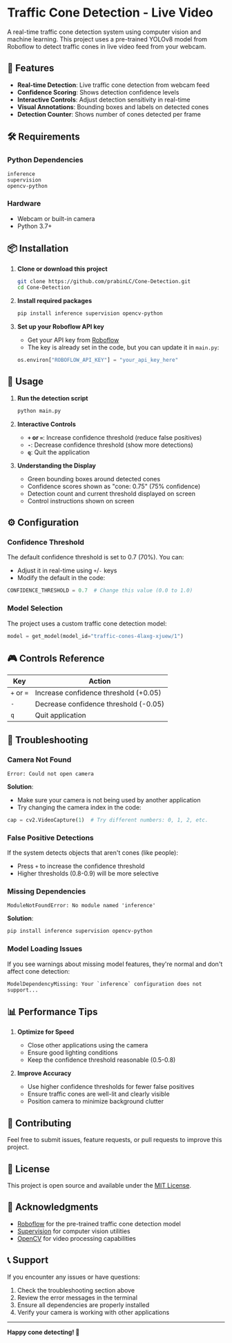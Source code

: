 # Traffic Cone Detection - Live Video

A real-time traffic cone detection system using computer vision and machine learning. This project uses a pre-trained YOLOv8 model from Roboflow to detect traffic cones in live video feed from your webcam.

## 🎯 Features

- **Real-time Detection**: Live traffic cone detection from webcam feed
- **Confidence Scoring**: Shows detection confidence levels
- **Interactive Controls**: Adjust detection sensitivity in real-time
- **Visual Annotations**: Bounding boxes and labels on detected cones
- **Detection Counter**: Shows number of cones detected per frame

## 🛠️ Requirements

### Python Dependencies

```
inference
supervision
opencv-python
```

### Hardware

- Webcam or built-in camera
- Python 3.7+

## 📦 Installation

1. **Clone or download this project**

   ```bash
   git clone https://github.com/prabinLC/Cone-Detection.git
   cd Cone-Detection
   ```

2. **Install required packages**

   ```bash
   pip install inference supervision opencv-python
   ```

3. **Set up your Roboflow API key**
   - Get your API key from [Roboflow](https://roboflow.com)
   - The key is already set in the code, but you can update it in `main.py`:
   ```python
   os.environ["ROBOFLOW_API_KEY"] = "your_api_key_here"
   ```

## 🚀 Usage

1. **Run the detection script**

   ```bash
   python main.py
   ```

2. **Interactive Controls**

   - **`+` or `=`**: Increase confidence threshold (reduce false positives)
   - **`-`**: Decrease confidence threshold (show more detections)
   - **`q`**: Quit the application

3. **Understanding the Display**
   - Green bounding boxes around detected cones
   - Confidence scores shown as "cone: 0.75" (75% confidence)
   - Detection count and current threshold displayed on screen
   - Control instructions shown on screen

## ⚙️ Configuration

### Confidence Threshold

The default confidence threshold is set to 0.7 (70%). You can:

- Adjust it in real-time using `+`/`-` keys
- Modify the default in the code:

```python
CONFIDENCE_THRESHOLD = 0.7  # Change this value (0.0 to 1.0)
```

### Model Selection

The project uses a custom traffic cone detection model:

```python
model = get_model(model_id="traffic-cones-4laxg-xjuew/1")
```

## 🎮 Controls Reference

| Key        | Action                                |
| ---------- | ------------------------------------- |
| `+` or `=` | Increase confidence threshold (+0.05) |
| `-`        | Decrease confidence threshold (-0.05) |
| `q`        | Quit application                      |

## 🔧 Troubleshooting

### Camera Not Found

```
Error: Could not open camera
```

**Solution**:

- Make sure your camera is not being used by another application
- Try changing the camera index in the code:

```python
cap = cv2.VideoCapture(1)  # Try different numbers: 0, 1, 2, etc.
```

### False Positive Detections

If the system detects objects that aren't cones (like people):

- Press `+` to increase the confidence threshold
- Higher thresholds (0.8-0.9) will be more selective

### Missing Dependencies

```
ModuleNotFoundError: No module named 'inference'
```

**Solution**:

```bash
pip install inference supervision opencv-python
```

### Model Loading Issues

If you see warnings about missing model features, they're normal and don't affect cone detection:

```
ModelDependencyMissing: Your `inference` configuration does not support...
```

## 📊 Performance Tips

1. **Optimize for Speed**

   - Close other applications using the camera
   - Ensure good lighting conditions
   - Keep the confidence threshold reasonable (0.5-0.8)

2. **Improve Accuracy**
   - Use higher confidence thresholds for fewer false positives
   - Ensure traffic cones are well-lit and clearly visible
   - Position camera to minimize background clutter

## 🤝 Contributing

Feel free to submit issues, feature requests, or pull requests to improve this project.

## 📄 License

This project is open source and available under the [MIT License](LICENSE).

## 🙏 Acknowledgments

- [Roboflow](https://roboflow.com) for the pre-trained traffic cone detection model
- [Supervision](https://supervision.roboflow.com) for computer vision utilities
- [OpenCV](https://opencv.org) for video processing capabilities

## 📞 Support

If you encounter any issues or have questions:

1. Check the troubleshooting section above
2. Review the error messages in the terminal
3. Ensure all dependencies are properly installed
4. Verify your camera is working with other applications

---

**Happy cone detecting! 🚧**

